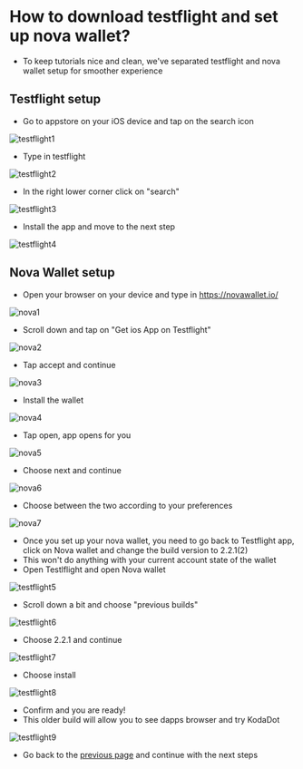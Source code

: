 # How to download testflight and set up nova wallet?

- To keep tutorials nice and clean, we've separated testflight and nova wallet setup for smoother experience

## Testflight setup

- Go to appstore on your iOS device and tap on the search icon

![testflight1](/kodadot-phone-ios/testflight1.png)

- Type in testflight

![testflight2](/kodadot-phone-ios/testflight2.png)

- In the right lower corner click on "search"

![testflight3](/kodadot-phone-ios/testflight3.png)

- Install the app and move to the next step

![testflight4](/kodadot-phone-ios/testflight4.png)

## Nova Wallet setup

- Open your browser on your device and type in https://novawallet.io/


![nova1](/kodadot-phone-ios/nova1.png)

- Scroll down and tap on "Get ios App on Testflight"

![nova2](/kodadot-phone-ios/nova2.png)

- Tap accept and continue

![nova3](/kodadot-phone-ios/nova3.png)

- Install the wallet

![nova4](/kodadot-phone-ios/nova4.png)

- Tap open, app opens for you

![nova5](/kodadot-phone-ios/nova5.png)

- Choose next and continue

![nova6](/kodadot-phone-ios/nova6.png)

- Choose between the two according to your preferences

![nova7](/kodadot-phone-ios/nova7.png)

- Once you set up your nova wallet, you need to go back to Testflight app, click on Nova wallet and change the build version to 2.2.1(2)
- This won't do anything with your current account state of the wallet
- Open Testlflight and open Nova wallet

![testflight5](/kodadot-phone-ios/testflight5.png)

- Scroll down a bit and choose "previous builds"

![testflight6](/kodadot-phone-ios/testflight6.png)

- Choose 2.2.1 and continue

![testflight7](/kodadot-phone-ios/testflight7.png)

- Choose install

![testflight8](/kodadot-phone-ios/testflight8.png)

- Confirm and you are ready!    
- This older build will allow you to see dapps browser and try KodaDot

![testflight9](/kodadot-phone-ios/testflight9.png)

- Go back to the [previous page](how-to-kodadot-phone-ios.md) and continue with the next steps

